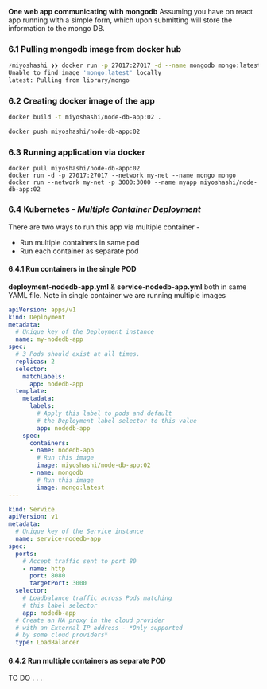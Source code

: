 **One web app communicating with mongodb**
Assuming you have on react app running with a simple form, which upon submitting will store the information to the mongo DB.

### 6.1 Pulling mongodb image from docker hub
```bash
⚡miyoshashi ❯❯ docker run -p 27017:27017 -d --name mongodb mongo:latest
Unable to find image 'mongo:latest' locally
latest: Pulling from library/mongo
```

### 6.2 Creating docker image of the app
```bash
docker build -t miyoshashi/node-db-app:02 .

docker push miyoshashi/node-db-app:02
```

### 6.3 Running application via docker
```
docker pull miyoshashi/node-db-app:02
docker run -d -p 27017:27017 --network my-net --name mongo mongo
docker run --network my-net -p 3000:3000 --name myapp miyoshashi/node-db-app:02
```

###  6.4 **Kubernetes** - *Multiple Container Deployment*
There are two ways to run this app via multiple container -
- Run multiple containers in same pod
- Run each container as separate pod
#### 6.4.1 Run containers in the single POD

**deployment-nodedb-app.yml** & **service-nodedb-app.yml** both in same YAML file.
Note in single container we are running multiple images
```yml
apiVersion: apps/v1
kind: Deployment
metadata:
  # Unique key of the Deployment instance
  name: my-nodedb-app
spec:
  # 3 Pods should exist at all times.
  replicas: 2
  selector:
    matchLabels:
      app: nodedb-app
  template:
    metadata:
      labels:
        # Apply this label to pods and default
        # the Deployment label selector to this value
        app: nodedb-app
    spec:
      containers:
      - name: nodedb-app
        # Run this image
        image: miyoshashi/node-db-app:02
      - name: mongodb
        # Run this image
        image: mongo:latest
---

kind: Service
apiVersion: v1
metadata:
  # Unique key of the Service instance
  name: service-nodedb-app
spec:
  ports:
    # Accept traffic sent to port 80
    - name: http
      port: 8080
      targetPort: 3000
  selector:
    # Loadbalance traffic across Pods matching
    # this label selector
    app: nodedb-app
  # Create an HA proxy in the cloud provider
  # with an External IP address - *Only supported
  # by some cloud providers* 
  type: LoadBalancer
```

#### 6.4.2 Run multiple containers as separate POD
TO DO . . .